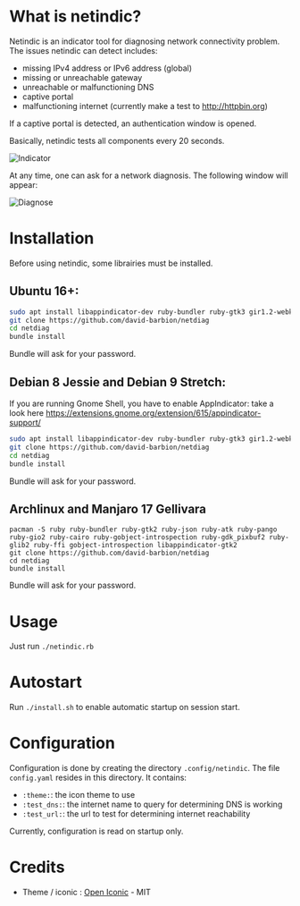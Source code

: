 # What is netindic?

Netindic is an indicator tool for diagnosing network connectivity problem. The issues netindic can detect includes:
* missing IPv4 address or IPv6 address (global)
* missing or unreachable gateway
* unreachable or malfunctioning DNS
* captive portal
* malfunctioning internet (currently make a test to http://httpbin.org) 

If a captive portal is detected, an authentication window is opened.

Basically, netindic tests all components every 20 seconds. 

![Indicator](https://github.com/david-barbion/netdiag/wiki/images/indicator.png)

At any time, one can ask for a network diagnosis. The following window will appear:

![Diagnose](https://github.com/david-barbion/netdiag/wiki/images/diagnose.png)

# Installation

Before using netindic, some librairies must be installed. 

## Ubuntu 16+:

```bash
sudo apt install libappindicator-dev ruby-bundler ruby-gtk3 gir1.2-webkit2-4.0 ruby-json ruby-atk ruby-pango ruby-gio2 ruby-cairo ruby-cairo-gobject ruby-gobject-introspection ruby-gdk-pixbuf2 ruby-gdk3 ruby-glib2 ruby-gtk2 ruby-ffi
git clone https://github.com/david-barbion/netdiag 
cd netdiag
bundle install
```

Bundle will ask for your password.

## Debian 8 Jessie and Debian 9 Stretch:
If you are running Gnome Shell, you have to enable AppIndicator: take a look here https://extensions.gnome.org/extension/615/appindicator-support/

```bash
sudo apt install libappindicator-dev ruby-bundler ruby-gtk3 gir1.2-webkit2-4.0 ruby-json ruby-atk ruby-pango ruby-gio2 ruby-cairo ruby-cairo-gobject ruby-gobject-introspection ruby-gdk-pixbuf2 ruby-gdk3 ruby-glib2 ruby-gtk2 ruby-ffi
git clone https://github.com/david-barbion/netdiag 
cd netdiag
bundle install
```

Bundle will ask for your password.
 
## Archlinux and Manjaro 17 Gellivara

```
pacman -S ruby ruby-bundler ruby-gtk2 ruby-json ruby-atk ruby-pango ruby-gio2 ruby-cairo ruby-gobject-introspection ruby-gdk_pixbuf2 ruby-glib2 ruby-ffi gobject-introspection libappindicator-gtk2
git clone https://github.com/david-barbion/netdiag 
cd netdiag
bundle install
```

Bundle will ask for your password.

# Usage

Just run `./netindic.rb`

# Autostart

Run `./install.sh` to enable automatic startup on session start.

# Configuration

Configuration is done by creating the directory `.config/netindic`. The file `config.yaml` resides in this directory. It contains:
* `:theme:`: the icon theme to use
* `:test_dns:`: the internet name to query for determining DNS is working
* `:test_url:`: the url to test for determining internet reachability

Currently, configuration is read on startup only.

# Credits
* Theme / iconic : [Open Iconic](https://github.com/iconic/open-iconic) - MIT 

